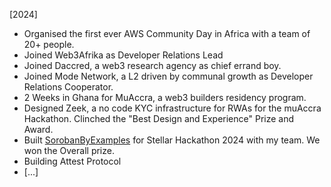 [2024]
- Organised the first ever AWS Community Day in Africa with a team of 20+ people.
- Joined Web3Afrika as Developer Relations Lead
- Joined Daccred, a web3 research agency as chief errand boy.
- Joined Mode Network, a L2 driven by communal growth as Developer Relations Cooperator.
- 2 Weeks in Ghana for MuAccra, a web3 builders residency program.
- Designed Zeek, a no code KYC infrastructure for RWAs for the muAccra Hackathon. Clinched the "Best Design and Experience" Prize and Award.
- Built [SorobanByExamples](https://sorobanbyexamples.org) for Stellar Hackathon 2024 with my team. We won the Overall prize.
- Building Attest Protocol
- [...]
